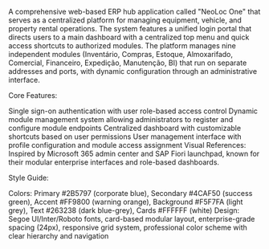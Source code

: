 A comprehensive web-based ERP hub application called "NeoLoc One" that serves as a centralized platform for managing equipment, vehicle, and property rental operations. The system features a unified login portal that directs users to a main dashboard with a centralized top menu and quick access shortcuts to authorized modules. The platform manages nine independent modules (Inventário, Compras, Estoque, Almoxarifado, Comercial, Financeiro, Expedição, Manutenção, BI) that run on separate addresses and ports, with dynamic configuration through an administrative interface.

Core Features:

Single sign-on authentication with user role-based access control
Dynamic module management system allowing administrators to register and configure module endpoints
Centralized dashboard with customizable shortcuts based on user permissions
User management interface with profile configuration and module access assignment
Visual References:
Inspired by Microsoft 365 admin center and SAP Fiori launchpad, known for their modular enterprise interfaces and role-based dashboards.

Style Guide:

Colors: Primary #2B5797 (corporate blue), Secondary #4CAF50 (success green), Accent #FF9800 (warning orange), Background #F5F7FA (light grey), Text #263238 (dark blue-grey), Cards #FFFFFF (white)
Design: Segoe UI/Inter/Roboto fonts, card-based modular layout, enterprise-grade spacing (24px), responsive grid system, professional color scheme with clear hierarchy and navigation